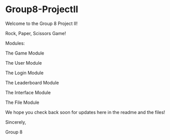 # Group8-ProjectII

Welcome to the Group 8 Project II!


Rock, Paper, Scissors Game!


Modules: 

The Game Module

The User Module 

The Login Module

The Leaderboard Module

The Interface Module

The File Module 

We hope you check back soon for updates here in the readme and the files! 

Sincerely, 

Group 8 
